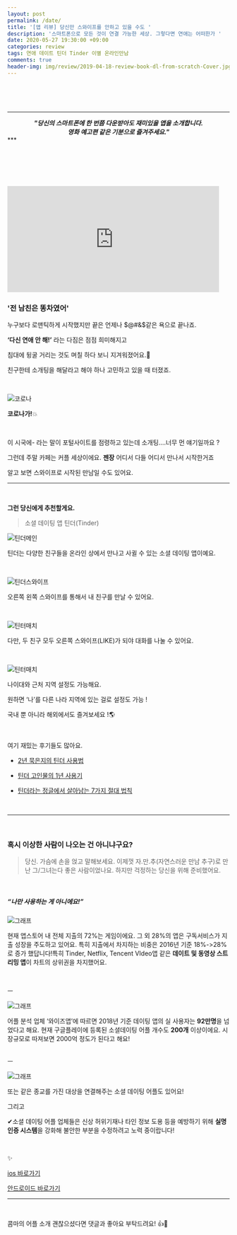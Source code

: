 ```yaml
---
layout: post
permalink: /date/
title: '[앱 리뷰] 당신만 스와이프를 안하고 있을 수도 '
description: '스마트폰으로 모든 것이 연결 가능한 세상. 그렇다면 연애는 어떠한가 '
date: 2020-05-27 19:30:00 +09:00
categories: review
tags: 연애 데이트 틴더 Tinder 이별 온라인만남
comments: true
header-img: img/review/2019-04-18-review-book-dl-from-scratch-Cover.jpg
---
```


<br><br><br>

***

<center><i><b>"당신의 스마트폰에 한 번쯤 다운받아도 재미있을 앱을 소개합니다.<br>
    영화 예고편 같은 기분으로 즐겨주세요."</b></i></center>
***

<br><br><br><br>

<iframe src="https://giphy.com/embed/44eJ0K7yIkRDq" width="480" height="240" frameBorder="0" class="giphy-embed" allowFullScreen></iframe>

<br>

### '전 남친은 똥차였어'

누구보다 로맨틱하게 시작했지만 끝은 언제나 $@#&$같은 욕으로 끝나죠.

**‘다신 연애 안 해!’** 라는 다짐은  점점 희미해지고

침대에 뒹굴 거리는 것도 며칠 하다 보니 지겨워졌어요.&#128129;

친구한테 소개팅을 해달라고 해야 하나 고민하고 있을 때 터졌죠.

<br>

![코로나](/img/posts/04/corona-img.jpg)

**코로나가!**&#128165;

<br>

이 시국에- 라는 말이 포털사이트를 점령하고 있는데 소개팅….너무 먼 얘기일까요 ?

그런데 주말 카페는 커플 세상이에요. **젠장** 어디서 다들 어디서 만나서 시작한거죠

알고 보면 스와이프로 시작된 만남일 수도 있어요.

***

<br>

**그런 당신에게 추천할게요.**

> 소셜 데이팅 앱  틴더(Tinder)

![틴더메인](/img/posts/04/img01.jpg)

틴더는 다양한 친구들을 온라인 상에서 만나고 사귈 수 있는 소셜 데이팅 앱이예요.

<br>

![틴더스와이프](/img/posts/04/img02.jpg)

오른쪽 왼쪽 스와이프를 통해서 내 친구를 만날 수 있어요.

<br>

![틴터매치](/img/posts/04/img03.jpg)

다만, 두 친구 모두 오른쪽 스와이프(LIKE)가 되야 대화를 나눌 수 있어요.  

<br>

![틴터매치](/img/posts/04/img04.jpg)

나이대와 근처 지역 설정도 가능해요.

원하면 ‘나’를 다른 나라 지역에 있는 걸로 설정도 가능 !

국내 뿐 아니라 해외에서도 즐겨보세요 !&#127758;

<br>

여기 재밌는 후기들도 많아요.

- [2년 묵은지의 틴더 사용법](https://choosychoi.tistory.com/5)

- [틴더 고인물의 1년 사용기](https://brunch.co.kr/@coolivaworld/234)

- [틴더라는 정글에서 살아남는 7가지 절대 법칙](https://ppss.kr/archives/163294)

  <br>



***

<br>

### 혹시 이상한 사람이 나오는 건 아니냐구요?

>
>
> 당신. 가슴에 손을 얹고 말해보세요. 이제껏 자.만.추(자연스러운 만남 추구)로 만난 그/그녀는다 좋은 사람이었나요. 하지만 걱정하는 당신을 위해 준비했어요.

<br>

##### “나만 사용하는 게 아니에요!”

![그래프](/img/posts/04/img05.jpg)

현재 앱스토어 내 전체 지출의 72%는 게임이에요. 그 외 28%의 앱은 구독서비스가 지출 성장을 주도하고 있어요. 특히 지출에서 차지하는 비중은 2016년 기준 18%->28%로 증가 했답니다!특히 Tinder, Netflix, Tencent VIdeo앱 같은 **데이트 및 동영상 스트리밍 앱**이 차트의 상위권을 차지했어요.

<br>

ㅡ

![그래프](/img/posts/04/img06.jpg)

어플 분석 업체 ‘와이즈앱’에 따르면 2018년 기준 데이팅 앱의 실 사용자는 **92만명**을 넘었다고 해요. 현재 구글플레이에 등록된 소셜데이팅 어플 개수도 **200개** 이상이에요. 시장규모로 따져보면 2000억 정도가 된다고 해요!

<br>ㅡ

![그래프](/img/posts/04/img07.jpg)

또는 같은 종교를 가진 대상을 연결해주는 소셜 데이팅 어플도 있어요!

그리고

&#10004;소셜 데이팅 어플 업체들은 신상 허위기재나 타인 정보 도용 등을 예방하기 위해 **실명인증 시스템**을 강화해 불안한 부분을 수정하려고 노력 중이랍니다!

<br>

&#10024;

[ios 바로가기](https://apps.apple.com/kr/app/tinder-%ED%8B%B4%EB%8D%94/id547702041)

[안드로이드 바로가기](https://play.google.com/store/apps/details?id=com.tinder)

***

<br>

콤마의 어플 소개 괜찮으셨다면 댓글과 좋아요 부탁드려요! &#128077;&#128064;

<br>
